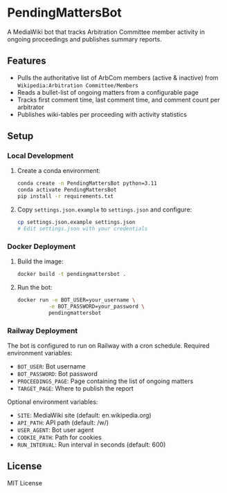 # PendingMattersBot

A MediaWiki bot that tracks Arbitration Committee member activity in ongoing proceedings and publishes summary reports.

## Features

- Pulls the authoritative list of ArbCom members (active & inactive) from `Wikipedia:Arbitration Committee/Members`
- Reads a bullet-list of ongoing matters from a configurable page
- Tracks first comment time, last comment time, and comment count per arbitrator
- Publishes wiki-tables per proceeding with activity statistics

## Setup

### Local Development

1. Create a conda environment:
   ```bash
   conda create -n PendingMattersBot python=3.11
   conda activate PendingMattersBot
   pip install -r requirements.txt
   ```

2. Copy `settings.json.example` to `settings.json` and configure:
   ```bash
   cp settings.json.example settings.json
   # Edit settings.json with your credentials
   ```

### Docker Deployment

1. Build the image:
   ```bash
   docker build -t pendingmattersbot .
   ```

2. Run the bot:
   ```bash
   docker run -e BOT_USER=your_username \
             -e BOT_PASSWORD=your_password \
             pendingmattersbot
   ```

### Railway Deployment

The bot is configured to run on Railway with a cron schedule. Required environment variables:

- `BOT_USER`: Bot username
- `BOT_PASSWORD`: Bot password
- `PROCEEDINGS_PAGE`: Page containing the list of ongoing matters
- `TARGET_PAGE`: Where to publish the report

Optional environment variables:
- `SITE`: MediaWiki site (default: en.wikipedia.org)
- `API_PATH`: API path (default: /w/)
- `USER_AGENT`: Bot user agent
- `COOKIE_PATH`: Path for cookies
- `RUN_INTERVAL`: Run interval in seconds (default: 600)

## License

MIT License 